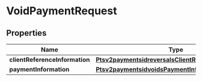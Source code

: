 
# VoidPaymentRequest

## Properties
Name | Type | Description | Notes
------------ | ------------- | ------------- | -------------
**clientReferenceInformation** | [**Ptsv2paymentsidreversalsClientReferenceInformation**](Ptsv2paymentsidreversalsClientReferenceInformation.md) |  |  [optional]
**paymentInformation** | [**Ptsv2paymentsidvoidsPaymentInformation**](Ptsv2paymentsidvoidsPaymentInformation.md) |  |  [optional]



